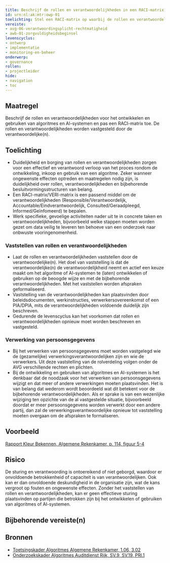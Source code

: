 ```yaml
---
title: Beschrijf de rollen en verantwoordelijkheden in een RACI-matrix
id: urn:nl:ak:mtr:owp-01
toelichting: Stel een RACI-matrix op waarbij de rollen en verantwoordelijkheden worden beschreven en toebedeeld.
vereiste: 
- avg-06-verantwoordingsplicht-rechtmatigheid
- awb-01-zorgvuldigheidsbeginsel
levenscyclus: 
- ontwerp
- implementatie
- monitoring-en-beheer
onderwerp:
- governance
rollen:
- projectleider
hide:
- navigation
- toc
---
```


<!-- Let op! onderstaande regel met 'tags' niet weghalen! Deze maakt automatisch de knopjes op basis van de metadata  -->
<!-- tags -->

## Maatregel
Beschrijf de rollen en verantwoordelijkheden voor het ontwikkelen en gebruiken van algoritmes en AI-systemen en pas een RACI-matrix toe. De rollen en verantwoordelijkheden worden vastgesteld door de verantwoordelijke(n).

## Toelichting 
- Duidelijkheid en borging van rollen en verantwoordelijkheden zorgen voor een effectief en verantwoord verloop van het proces rondom de ontwikkeling, inkoop en gebruik van een algoritme. 
Zeker wanneer ongewenste effecten optreden en maatregelen nodig zijn, is duidelijkheid over rollen, verantwoordelijkheden en bijbehorende besluitvormingsstructuren van belang.
- Een RACI-matrix/VERI-matrix is een passend middel om de verantwoordelijkheden (Responsible/Verantwoordelijk, Accountable/Eindverantwoordelijk, Consulted/Geraadpleegd, Informed/Geïnfomeerd) te bepalen.
- Werk specifieke, gevoelige activiteiten nader uit te in concrete taken en verantwoordelijkheden, bijvoorbeeld welke stappen moeten worden gezet om data veilig te leveren ten behoeve van een onderzoek naar onbwuste vooringenomenheid.  

### Vaststellen van rollen en verantwoordelijkheden
- Laat de rollen en verantwoordelijkheden vaststellen door de verantwoordelijke(n). Het doel van vaststelling is dat de verantwoordelijke(n) de verantwoordelijkheid neemt en actief een keuze maakt om het algoritme of AI-systemen te (laten) ontwikkelen of gebruiken op de beoogde wijze en met de bijbehorende verantwoordelijkheden. Met het vaststellen worden afspraken geformaliseerd. 
- Vaststelling van de verantwoordelijkheden kan plaatsvinden door beleidsdocumenten, werkinstructies, verwerkersovereenkomst of een PIA/DPIA, mits de verantwoordelijkheden voldoende duidelijk zijn beschreven.
- Gedurende de levenscyclus kan het voorkomen dat rollen en verantwoordelijkheden opnieuw moet worden beschreven en vastgesteld.

### Verwerking van persoonsgegevens
- Bij het verwerken van persoonsgegevens moet worden vastgelegd wie de (gezamelijke) verwerkingsverantwoordelijken zijn en wie de verwerkers. Uit deze vaststelling van de rolverdeling volgen onder de AVG verschillende rechten en plichten.
- Bij de ontwikkeling en gebruiken van algoritmes en AI-systemen is het denkbaar dat de noodzaak voor het verwerken van persoonsgegevens wijzigt en dat meer of andere verwerkingen moeten plaatsvinden. Het is van belang dat wederom wordt beoordeeld wat dit betekent voor de bijbehorende verantwoordelijkheden. Als er sprake is van een wezenlijke wijziging ten opzichte van de al vastgestelde situatie, bijvoorbeeld doordat er meer persoonsgegevens worden verwerkt door een andere partij, dan zal de verwerkingsverantwoordelijke opnieuw tot vaststelling moeten overgaan om de afspraken te formaliseren.

## Voorbeeld
<!-- Voeg hier een voorbeeld toe, door er bijvoorbeeld naar te verwijzen -->
[Rapport Kleur Bekennen, Algemene Rekenkamer, p. 114, figuur 5-4](https://rekenkamer.rotterdam.nl/wp-content/uploads/2024/05/RO2205-kleur-bekennen-vervolgonderzoek-algoritmes-rekenkamer-rotterdam.pdf#page=116)

## Risico
De sturing en verantwoording is ontoereikend of niet geborgd, waardoor er onvoldoende betrokkenheid of capaciteit is van verantwoordelijken. Ook kan er dan onvoldoende deskundigheid in de organisatie zijn, wat de kans vergroot op fouten en ongewenste effecten. Zonder het vaststellen van rollen en verantwoordelijkheden, kan er geen effectieve sturing plaatsvinden op partijen die betrokken zijn bij het ontwikkelen of gebruiken van algoritmes of AI-systemen.

## Bijbehorende vereiste(n)
<!-- list_vereisten_on_maatregelen_page -->

## Bronnen 
<!-- Vul hier de relevante bronnen in voor deze maatregel -->
- [Toetsingskader Algoritmes Algemene Rekenkamer, 1.06, 3.02](https://www.rekenkamer.nl/onderwerpen/algoritmes/documenten/publicaties/2024/05/15/het-toetsingskader-aan-de-slag)
- [Onderzoekskader Algoritmes Auditdienst Rijk, SV.9, SV.19, PRI.1](https://www.rijksoverheid.nl/documenten/rapporten/2023/07/11/onderzoekskader-algoritmes-adr-2023)
